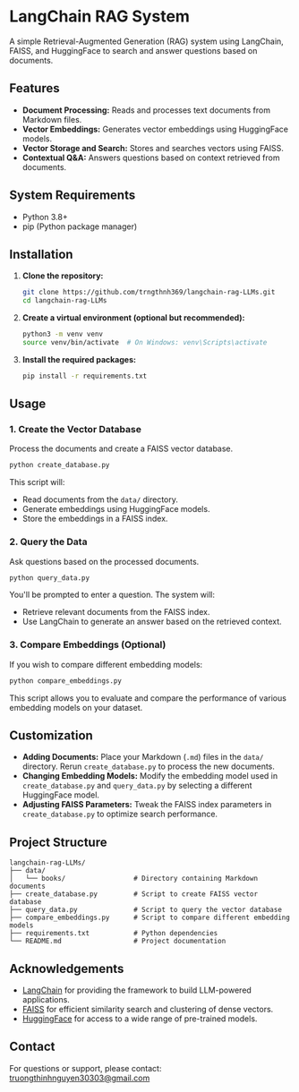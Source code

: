 # LangChain RAG System

A simple Retrieval-Augmented Generation (RAG) system using LangChain, FAISS, and HuggingFace to search and answer questions based on documents.

## Features

* **Document Processing:** Reads and processes text documents from Markdown files.
* **Vector Embeddings:** Generates vector embeddings using HuggingFace models.
* **Vector Storage and Search:** Stores and searches vectors using FAISS.
* **Contextual Q\&A:** Answers questions based on context retrieved from documents.

## System Requirements

* Python 3.8+
* pip (Python package manager)

## Installation

1. **Clone the repository:**

   ```bash
   git clone https://github.com/trngthnh369/langchain-rag-LLMs.git
   cd langchain-rag-LLMs
   ```

2. **Create a virtual environment (optional but recommended):**

   ```bash
   python3 -m venv venv
   source venv/bin/activate  # On Windows: venv\Scripts\activate
   ```

3. **Install the required packages:**

   ```bash
   pip install -r requirements.txt
   ```

## Usage

### 1. Create the Vector Database

Process the documents and create a FAISS vector database.

```bash
python create_database.py
```

This script will:

* Read documents from the `data/` directory.
* Generate embeddings using HuggingFace models.
* Store the embeddings in a FAISS index.

### 2. Query the Data

Ask questions based on the processed documents.

```bash
python query_data.py
```

You'll be prompted to enter a question. The system will:

* Retrieve relevant documents from the FAISS index.
* Use LangChain to generate an answer based on the retrieved context.

### 3. Compare Embeddings (Optional)

If you wish to compare different embedding models:

```bash
python compare_embeddings.py
```

This script allows you to evaluate and compare the performance of various embedding models on your dataset.

## Customization

* **Adding Documents:** Place your Markdown (`.md`) files in the `data/` directory. Rerun `create_database.py` to process the new documents.
* **Changing Embedding Models:** Modify the embedding model used in `create_database.py` and `query_data.py` by selecting a different HuggingFace model.
* **Adjusting FAISS Parameters:** Tweak the FAISS index parameters in `create_database.py` to optimize search performance.

## Project Structure

```
langchain-rag-LLMs/
├── data/
│   └── books/                 # Directory containing Markdown documents
├── create_database.py         # Script to create FAISS vector database
├── query_data.py              # Script to query the vector database
├── compare_embeddings.py      # Script to compare different embedding models
├── requirements.txt           # Python dependencies
└── README.md                  # Project documentation
```

## Acknowledgements

* [LangChain](https://github.com/hwchase17/langchain) for providing the framework to build LLM-powered applications.
* [FAISS](https://github.com/facebookresearch/faiss) for efficient similarity search and clustering of dense vectors.
* [HuggingFace](https://huggingface.co/) for access to a wide range of pre-trained models.

## Contact

For questions or support, please contact: truongthinhnguyen30303@gmail.com